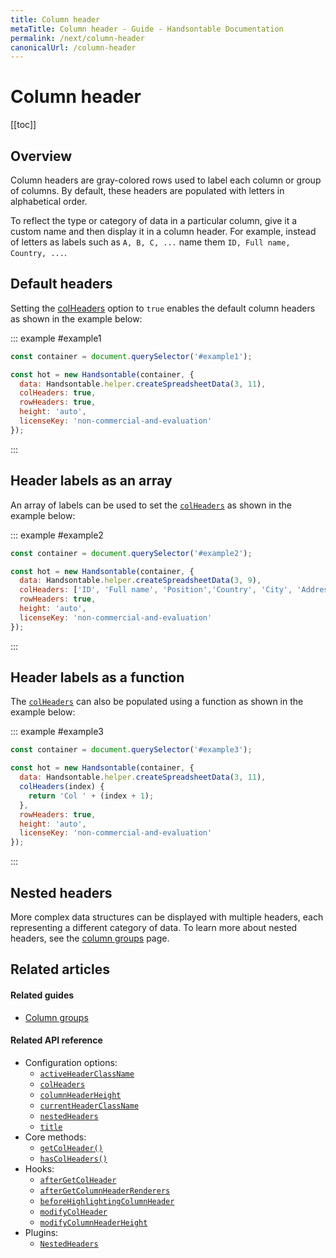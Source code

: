 ```yaml
---
title: Column header
metaTitle: Column header - Guide - Handsontable Documentation
permalink: /next/column-header
canonicalUrl: /column-header
---
```


# Column header

[[toc]]

## Overview

Column headers are gray-colored rows used to label each column or group of columns. By default, these headers are populated with letters in alphabetical order.

To reflect the type or category of data in a particular column, give it a custom name and then display it in a column header. For example, instead of letters as labels such as `A, B, C, ...` name them `ID, Full name, Country, ...`.

## Default headers

Setting the [colHeaders](@/api/options.md#colheaders) option to `true` enables the default column headers as shown in the example below:

::: example #example1
```js
const container = document.querySelector('#example1');

const hot = new Handsontable(container, {
  data: Handsontable.helper.createSpreadsheetData(3, 11),
  colHeaders: true,
  rowHeaders: true,
  height: 'auto',
  licenseKey: 'non-commercial-and-evaluation'
});
```
:::

## Header labels as an array
An array of labels can be used to set the [`colHeaders`](@/api/options.md#colheaders) as shown in the example below:

::: example #example2
```js
const container = document.querySelector('#example2');

const hot = new Handsontable(container, {
  data: Handsontable.helper.createSpreadsheetData(3, 9),
  colHeaders: ['ID', 'Full name', 'Position','Country', 'City', 'Address', 'Zip code', 'Mobile', 'E-mail'],
  rowHeaders: true,
  height: 'auto',
  licenseKey: 'non-commercial-and-evaluation'
});
```
:::

## Header labels as a function
The [`colHeaders`](@/api/options.md#colheaders) can also be populated using a function as shown in the example below:

::: example #example3
```js
const container = document.querySelector('#example3');

const hot = new Handsontable(container, {
  data: Handsontable.helper.createSpreadsheetData(3, 11),
  colHeaders(index) {
    return 'Col ' + (index + 1);
  },
  rowHeaders: true,
  height: 'auto',
  licenseKey: 'non-commercial-and-evaluation'
});
```
:::

## Nested headers

More complex data structures can be displayed with multiple headers, each representing a different category of data. To learn more about nested headers, see the [column groups](@/guides/columns/column-groups.md) page.

## Related articles

#### Related guides

- [Column groups](@/guides/columns/column-groups.md)

#### Related API reference

- Configuration options:
  - [`activeHeaderClassName`](@/api/options.md#activeheaderclassname)
  - [`colHeaders`](@/api/options.md#colheaders)
  - [`columnHeaderHeight`](@/api/options.md#columnheaderheight)
  - [`currentHeaderClassName`](@/api/options.md#currentheaderclassname)
  - [`nestedHeaders`](@/api/options.md#nestedheaders)
  - [`title`](@/api/options.md#title)
- Core methods:
  - [`getColHeader()`](@/api/core.md#getcolheader)
  - [`hasColHeaders()`](@/api/core.md#hascolheaders)
- Hooks:
  - [`afterGetColHeader`](@/api/hooks.md#aftergetcolheader)
  - [`afterGetColumnHeaderRenderers`](@/api/hooks.md#aftergetcolumnheaderrenderers)
  - [`beforeHighlightingColumnHeader`](@/api/hooks.md#beforehighlightingcolumnheader)
  - [`modifyColHeader`](@/api/hooks.md#modifycolheader)
  - [`modifyColumnHeaderHeight`](@/api/hooks.md#modifycolumnheaderheight)
- Plugins:
  - [`NestedHeaders`](@/api/nestedHeaders.md)